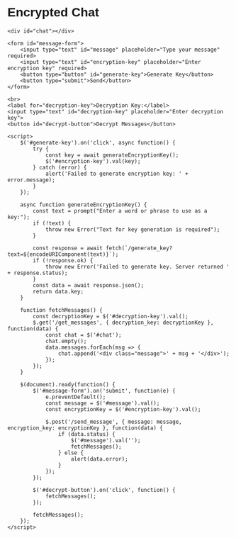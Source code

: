 <!DOCTYPE html>
<html lang="en">
<head>
    <meta charset="UTF-8">
    <meta name="viewport" content="width=device-width, initial-scale=1.0">
    <title>Encrypted Chat</title>
    <script src="https://code.jquery.com/jquery-3.6.0.min.js"></script>
    <style>
        body { font-family: Arial, sans-serif; }
        #chat { height: 300px; overflow-y: scroll; border: 1px solid #ccc; padding: 10px; }
        .message { margin-bottom: 10px; }
    </style>
</head>
<body>
    <h1>Encrypted Chat</h1>

    <div id="chat"></div>

    <form id="message-form">
        <input type="text" id="message" placeholder="Type your message" required>
        <input type="text" id="encryption-key" placeholder="Enter encryption key" required>
        <button type="button" id="generate-key">Generate Key</button>
        <button type="submit">Send</button>
    </form>

    <br>
    <label for="decryption-key">Decryption Key:</label>
    <input type="text" id="decryption-key" placeholder="Enter decryption key">
    <button id="decrypt-button">Decrypt Messages</button>

    <script>
        $('#generate-key').on('click', async function() {
            try {
                const key = await generateEncryptionKey();
                $('#encryption-key').val(key);
            } catch (error) {
                alert('Failed to generate encryption key: ' + error.message);
            }
        });

        async function generateEncryptionKey() {
            const text = prompt("Enter a word or phrase to use as a key:");
            if (!text) {
                throw new Error("Text for key generation is required");
            }

            const response = await fetch(`/generate_key?text=${encodeURIComponent(text)}`);
            if (!response.ok) {
                throw new Error('Failed to generate key. Server returned ' + response.status);
            }
            const data = await response.json();
            return data.key;
        }

        function fetchMessages() {
            const decryptionKey = $('#decryption-key').val();
            $.get('/get_messages', { decryption_key: decryptionKey }, function(data) {
                const chat = $('#chat');
                chat.empty();
                data.messages.forEach(msg => {
                    chat.append('<div class="message">' + msg + '</div>');
                });
            });
        }

        $(document).ready(function() {
            $('#message-form').on('submit', function(e) {
                e.preventDefault();
                const message = $('#message').val();
                const encryptionKey = $('#encryption-key').val();

                $.post('/send_message', { message: message, encryption_key: encryptionKey }, function(data) {
                    if (data.status) {
                        $('#message').val('');
                        fetchMessages();
                    } else {
                        alert(data.error);
                    }
                });
            });

            $('#decrypt-button').on('click', function() {
                fetchMessages();
            });

            fetchMessages();
        });
    </script>
</body>
</html>
